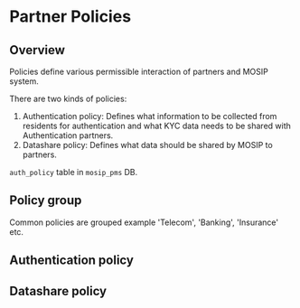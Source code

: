# Partner Policies

## Overview

Policies define various permissible interaction of partners and MOSIP system.

There are two kinds of policies:
1. Authentication policy: Defines what information to be collected from residents for authentication and what KYC data needs to be shared with Authentication partners.
1. Datashare policy: Defines what data should be shared by MOSIP to partners. 

`auth_policy` table in `mosip_pms` DB.

## Policy group
Common policies are grouped example 'Telecom', 'Banking', 'Insurance' etc. 

## Authentication policy

## Datashare policy










